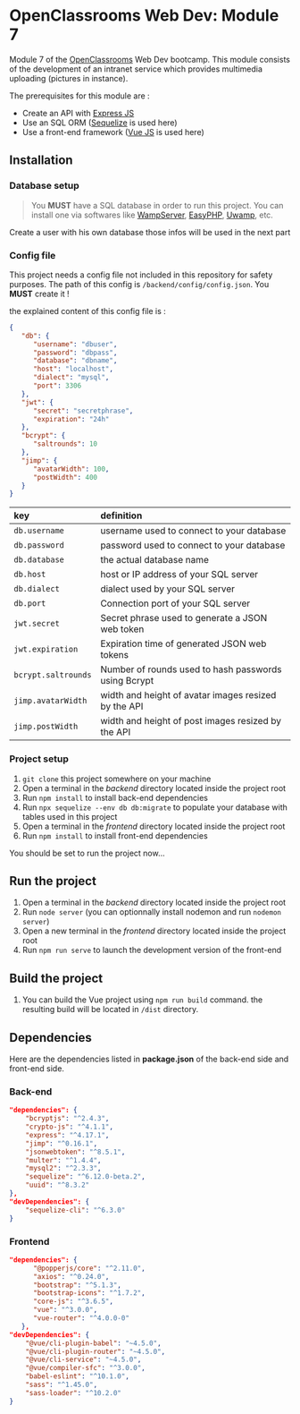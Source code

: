# OpenClassrooms Web Dev: Module 7

Module 7 of the [OpenClassrooms](https://openclassrooms.com/) Web Dev bootcamp. This module consists of the development of an intranet service which provides multimedia uploading (pictures in instance).

The prerequisites for this module are :

-  Create an API with [Express JS](https://expressjs.com/)
-  Use an SQL ORM ([Sequelize](https://sequelize.org/) is used here)
-  Use a front-end framework ([Vue JS](https://v3.vuejs.org/) is used here)

## Installation

### Database setup

> You **MUST** have a SQL database in order to run this project. You can install one via softwares like [WampServer](https://www.wampserver.com/), [EasyPHP](https://www.easyphp.org/), [Uwamp](https://www.uwamp.com/), etc.

Create a user with his own database those infos will be used in the next part

### Config file

This project needs a config file not included in this repository for safety purposes. The path of this config is `/backend/config/config.json`. You **MUST** create it !

the explained content of this config file is :

```json
{
   "db": {
      "username": "dbuser",
      "password": "dbpass",
      "database": "dbname",
      "host": "localhost",
      "dialect": "mysql",
      "port": 3306
   },
   "jwt": {
      "secret": "secretphrase",
      "expiration": "24h"
   },
   "bcrypt": {
      "saltrounds": 10
   },
   "jimp": {
      "avatarWidth": 100,
      "postWidth": 400
   }
}
```

| key                 | definition                                           |
| :------------------ | :--------------------------------------------------- |
| `db.username`       | username used to connect to your database            |
| `db.password`       | password used to connect to your database            |
| `db.database`       | the actual database name                             |
| `db.host`           | host or IP address of your SQL server                |
| `db.dialect`        | dialect used by your SQL server                      |
| `db.port`           | Connection port of your SQL server                   |
| `jwt.secret`        | Secret phrase used to generate a JSON web token      |
| `jwt.expiration`    | Expiration time of generated JSON web tokens         |
| `bcrypt.saltrounds` | Number of rounds used to hash passwords using Bcrypt |
| `jimp.avatarWidth`  | width and height of avatar images resized by the API |
| `jimp.postWidth`    | width and height of post images resized by the API   |

### Project setup

1. `git clone` this project somewhere on your machine
2. Open a terminal in the _backend_ directory located inside the project root
3. Run `npm install` to install back-end dependencies
4. Run `npx sequelize --env db db:migrate` to populate your database with tables used in this project
5. Open a terminal in the _frontend_ directory located inside the project root
6. Run `npm install` to install front-end dependencies

You should be set to run the project now...

## Run the project

1. Open a terminal in the _backend_ directory located inside the project root
2. Run `node server` (you can optionnally install nodemon and run `nodemon server`)
3. Open a new terminal in the _frontend_ directory located inside the project root
4. Run `npm run serve` to launch the development version of the front-end

## Build the project

1. You can build the Vue project using `npm run build` command. the resulting build will be located in `/dist` directory.

## Dependencies

Here are the dependencies listed in **package.json** of the back-end side and front-end side.

### Back-end

```json
"dependencies": {
    "bcryptjs": "^2.4.3",
    "crypto-js": "^4.1.1",
    "express": "^4.17.1",
    "jimp": "^0.16.1",
    "jsonwebtoken": "^8.5.1",
    "multer": "^1.4.4",
    "mysql2": "^2.3.3",
    "sequelize": "^6.12.0-beta.2",
    "uuid": "^8.3.2"
},
"devDependencies": {
    "sequelize-cli": "^6.3.0"
}
```

### Frontend

```json
"dependencies": {
      "@popperjs/core": "^2.11.0",
      "axios": "^0.24.0",
      "bootstrap": "^5.1.3",
      "bootstrap-icons": "^1.7.2",
      "core-js": "^3.6.5",
      "vue": "^3.0.0",
      "vue-router": "^4.0.0-0"
   },
"devDependencies": {
    "@vue/cli-plugin-babel": "~4.5.0",
    "@vue/cli-plugin-router": "~4.5.0",
    "@vue/cli-service": "~4.5.0",
    "@vue/compiler-sfc": "^3.0.0",
    "babel-eslint": "^10.1.0",
    "sass": "^1.45.0",
    "sass-loader": "^10.2.0"
}
```
